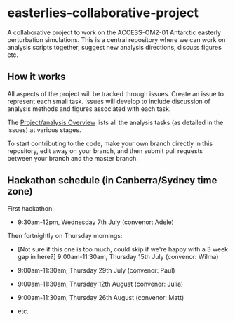 # easterlies-collaborative-project

A collaborative project to work on the ACCESS-OM2-01 Antarctic easterly perturbation simulations. This is a central repository where we can work on analysis scripts together, suggest new analysis directions, discuss figures etc.

## How it works
All aspects of the project will be tracked through issues. Create an issue to represent each small task. Issues will develop to include discussion of analysis methods and figures associated with each task.

The [Project/analysis Overview](https://github.com/adele157/easterlies_collaborative_project/projects/1) lists all the analysis tasks (as detailed in the issues) at various stages.

To start contributing to the code, make your own branch directly in this repository, edit away on your branch, and then submit pull requests between your branch and the master branch.

## Hackathon schedule (in Canberra/Sydney time zone)

First hackathon:

  * 9:30am-12pm, Wednesday 7th July (convenor: Adele)

Then fortnightly on Thursday mornings:

  * [Not sure if this one is too much, could skip if we're happy with a 3 week gap in here?] 9:00am-11:30am, Thursday 15th July (convenor: Wilma)

  * 9:00am-11:30am, Thursday 29th July (convenor: Paul)

  * 9:00am-11:30am, Thursday 12th August (convenor: Julia)

  * 9:00am-11:30am, Thursday 26th August (convenor: Matt)

  * etc.
